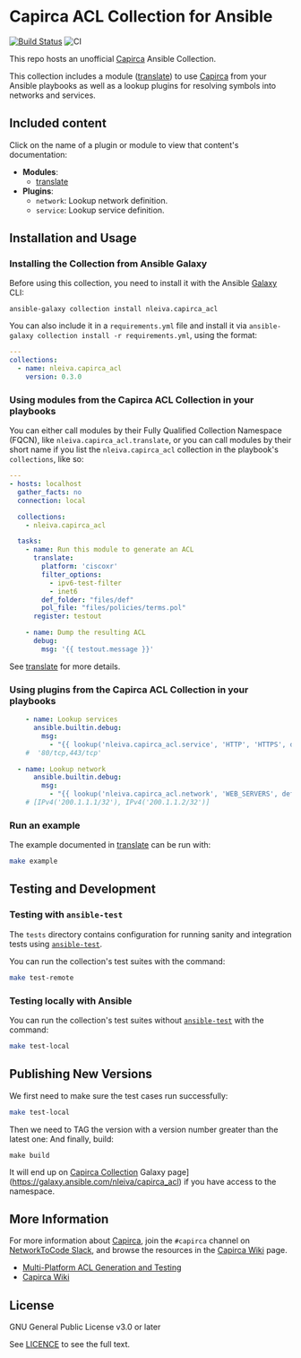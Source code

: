 # Capirca ACL Collection for Ansible

[![Build Status](https://travis-ci.org/nleiva/capirca_acl.svg?branch=master)](https://travis-ci.org/nleiva/capirca_acl) ![CI](https://github.com/nleiva/capirca_acl/workflows/CI/badge.svg)

This repo hosts an unofficial [Capirca](https://github.com/google/capirca) Ansible Collection.

This collection includes a module ([translate](docs/translate.md)) to use
[Capirca](https://github.com/google/capirca) from your Ansible playbooks as well as a lookup
plugins for resolving symbols into networks and services.

## Included content

Click on the name of a plugin or module to view that content's documentation:

  - **Modules**:
    - [translate](docs/translate.md)
  - **Plugins**:
    - `network`: Lookup network definition.
    - `service`: Lookup service definition.

## Installation and Usage

### Installing the Collection from Ansible Galaxy

Before using this collection, you need to install it with the Ansible [Galaxy](https://galaxy.ansible.com/nleiva/capirca_acl) CLI:

    ansible-galaxy collection install nleiva.capirca_acl

You can also include it in a `requirements.yml` file and install it via `ansible-galaxy collection install -r requirements.yml`, using the format:

```yaml
---
collections:
  - name: nleiva.capirca_acl
    version: 0.3.0
```

### Using modules from the Capirca ACL Collection in your playbooks

You can either call modules by their Fully Qualified Collection Namespace (FQCN), like `nleiva.capirca_acl.translate`, or you can call modules by their short name if you list the `nleiva.capirca_acl` collection in the playbook's `collections`, like so:

```yaml
---
- hosts: localhost
  gather_facts: no
  connection: local

  collections:
    - nleiva.capirca_acl

  tasks:
    - name: Run this module to generate an ACL
      translate:
        platform: 'ciscoxr'
        filter_options:
          - ipv6-test-filter
          - inet6
        def_folder: "files/def"
        pol_file: "files/policies/terms.pol"
      register: testout

    - name: Dump the resulting ACL
      debug:
        msg: '{{ testout.message }}'
```

See [translate](docs/translate.md) for more details.

### Using plugins from the Capirca ACL Collection in your playbooks

```yaml
    - name: Lookup services
      ansible.builtin.debug:
        msg:
          - "{{ lookup('nleiva.capirca_acl.service', 'HTTP', 'HTTPS', def_folder='tests/integration/targets/translate/files/def') }}"
    #  '80/tcp,443/tcp'

  - name: Lookup network
      ansible.builtin.debug:
        msg:
          - "{{ lookup('nleiva.capirca_acl.network', 'WEB_SERVERS', def_folder='tests/integration/targets/translate/files/def') }}"
    # [IPv4('200.1.1.1/32'), IPv4('200.1.1.2/32')]
```

### Run an example

The example documented in [translate](docs/translate.md) can be run with:

```bash
make example
```

## Testing and Development

### Testing with `ansible-test`

The `tests` directory contains configuration for running sanity and integration tests using [`ansible-test`](https://docs.ansible.com/ansible/latest/dev_guide/testing_integration.html).

You can run the collection's test suites with the command:

```bash
make test-remote
```

### Testing locally with Ansible

You can run the collection's test suites without [`ansible-test`](https://docs.ansible.com/ansible/latest/dev_guide/testing_integration.html) with the command:

```bash
make test-local
```

## Publishing New Versions

We first need to make sure the test cases run successfully:

```bash
make test-local
```

Then we need to TAG the version with a version number greater than the latest one:
And finally, build:

```
make build
```

It will end up on [Capirca Collection](https://galaxy.ansible.com/nleiva/capirca_acl) Galaxy page](https://galaxy.ansible.com/nleiva/capirca_acl) if you have access to the namespace.

## More Information

For more information about [Capirca](https://github.com/google/capirca), join the `#capirca` channel on [NetworkToCode Slack](https://networktocode.slack.com/), and browse the resources in the [Capirca Wiki](https://github.com/google/capirca/wiki) page.

- [Multi-Platform ACL Generation and Testing](https://rvasec.com/slides/2013/Watson-Capirca.pdf)
- [Capirca Wiki](https://github.com/google/capirca/wiki)

## License

GNU General Public License v3.0 or later

See [LICENCE](LICENSE) to see the full text.
